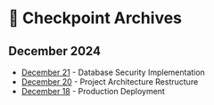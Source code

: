 # 📝 Checkpoint Archives

## December 2024
- [December 21](./2024-12/checkpoint-2024-12-21.md) - Database Security Implementation
- [December 20](./2024-12/checkpoint-2024-12-20.md) - Project Architecture Restructure
- [December 18](./2024-12/checkpoint-2024-12-18.md) - Production Deployment 